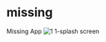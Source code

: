 # missing
Missing App
![1 1-splash screen](https://user-images.githubusercontent.com/24946909/27937616-c94561b8-62b8-11e7-8c55-0eff4294ce61.png)
